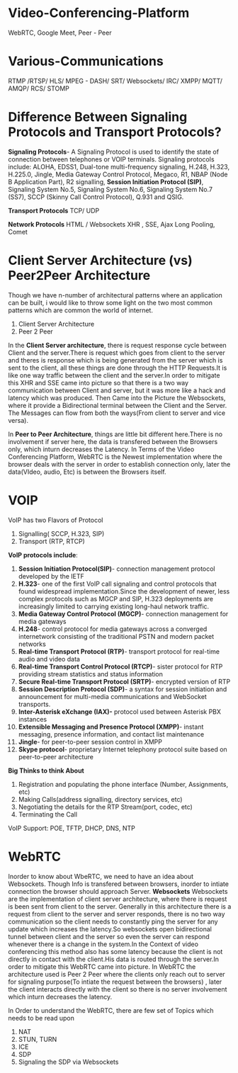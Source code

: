 # Video-Conferencing-Platform
WebRTC, Google Meet, Peer - Peer

# Various-Communications

RTMP /RTSP/ HLS/ MPEG - DASH/ SRT/ Websockets/ IRC/ XMPP/ MQTT/ AMQP/ RCS/ STOMP

# Difference Between Signaling Protocols and Transport Protocols?
**Signaling Protocols**-
A Signaling Protocol is used to identify the state of connection between telephones or VOIP terminals. Signaling protocols include: ALOHA, EDSS1, Dual-tone multi-frequency signaling, H.248, H.323, H.225.0, Jingle, Media Gateway Control Protocol, Megaco, R1, NBAP (Node B Application Part), R2 signalling, **Session Initiation Protocol (SIP)**, Signaling System No.5, Signaling System No.6, Signaling System No.7 (SS7), SCCP (Skinny Call Control Protocol), Q.931 and QSIG.

**Transport Protocols**
TCP/ UDP


**Network Protocols**
HTML / Websockets
XHR , SSE, Ajax Long Pooling, Comet

# Client Server Architecture (vs) Peer2Peer Architecture
Though we have n-number of architectural patterns where an application can be built, i would like to throw some light on the two most common patterns which are common the world of internet.
1. Client Server Architecture
2. Peer 2 Peer

In the **Client Server architecture**, there is request response cycle between Client and the server.There is request which goes from client to the server and theres is response which is being generated from the server which is sent to the client, all these things are done through the HTTP Requests.It is like one way traffic between the client and the server.In order to mitigate this XHR and SSE came into picture so that there is a two way communication between Client and server, but it was more like a hack and latency which was produced. Then Came into the Picture the Websockets, where it provide a Bidirectional terminal between the Client and the Server. The Messages can flow from both the ways(From client to server and vice versa).

In **Peer to Peer Architecture**, things are little bit different here.There is no involvement if server here, the data is transfered between the Browsers only, which inturn decreases the Latency. In Terms of the Video Conferencing Platform, WebRTC is the Newest implementation where the browser deals with the server in order to establish connection only, later the data(VIdeo, audio, Etc) is between the Browsers itself.


# VOIP
VoIP has two Flavors of Protocol
1. Signalling( SCCP, H.323, SIP)
2. Transport (RTP, RTCP)

**VoIP protocols include**:
1. **Session Initiation Protocol(SIP)**- connection management protocol developed by the IETF
2. **H.323**- one of the first VoIP call signaling and control protocols that found widespread implementation.Since the development of newer, less complex protocols such as MGCP and SIP, H.323 deployments are increasingly limited to carrying existing long-haul network traffic.
3. **Media Gateway Control Protocol (MGCP)**- connection management for media gateways
4. **H.248**- control protocol for media gateways across a converged internetwork consisting of the traditional PSTN and modern packet networks
5. **Real-time Transport Protocol (RTP)**- transport protocol for real-time audio and video data
6. **Real-time Transport Control Protocol (RTCP)**- sister protocol for RTP providing stream statistics and status information
7. **Secure Real-time Transport Protocol (SRTP)**- encrypted version of RTP
8. **Session Description Protocol (SDP)**- a syntax for session initiation and announcement for multi-media communications and WebSocket transports.
9. **Inter-Asterisk eXchange (IAX)-** protocol used between Asterisk PBX instances
10. **Extensible Messaging and Presence Protocol (XMPP)**- instant messaging, presence information, and contact list maintenance
11. **Jingle**- for peer-to-peer session control in XMPP
12. **Skype protocol**- proprietary Internet telephony protocol suite based on peer-to-peer architecture

**Big Thinks to think About**
1. Registration and populating the phone interface (Number, Assignments, etc)
2. Making Calls(address signalling, directory services, etc)
3. Negotiating the details for the RTP Stream(port, codec, etc)
4. Terminating the Call

VoIP Support: POE, TFTP, DHCP, DNS, NTP

# WebRTC
Inorder to know about WbeRTC, we need to have an idea about Websockets.
Though Info is transfered between browsers, inorder to intiate connection the browser should approach Server.
**Websockets**
Websockets are the implementation of client server architecture, where there is request is been sent from client to the server.
Generally in this architecture there is a request from client to the server and server responds, there is no two way communication so the client needs to constantly ping the server for any update which increases the latency.So websockets open bidirectional tunnel between client and the server so even the server can respond whenever there is a change in the system.In the Context of video conferencing this method also has some latency because the client is not directly in contact with the client.His data is routed through the server.In order to mitigate this WebRTC came into picture.
In WebRTC the architecture used is Peer 2 Peer where the clients only reach out to server for signaling purpose(To intiate the request between the browsers) , later the client interacts directly with the client so there is no server involvement which inturn decreases the latency.

In Order to understand the WebRTC, there are few set of Topics which needs to be read upon
1. NAT
2. STUN, TURN
3. ICE
4. SDP
5. Signaling the SDP via Websockets




